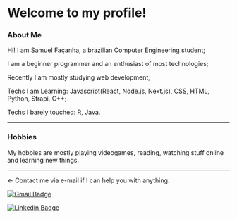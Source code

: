 # Welcome to my profile! 


### About Me

Hi! I am Samuel Façanha, a brazilian Computer Engineering student;

I am a beginner programmer and an enthusiast of most technologies;

Recently I am mostly studying web development;

Techs I am Learning: Javascript(React, Node.js, Next.js), CSS, HTML, Python, Strapi, C++;

Techs I barely touched: R, Java.


<hr>

### Hobbies

My hobbies are mostly playing videogames, reading, watching stuff online and learning new things.

<hr>

<- Contact me via e-mail if I can help you with anything.

[![Gmail Badge](https://img.shields.io/badge/-Gmail-c14438?style=flat-square&logo=Gmail&logoColor=white&link=mailto:samufacanha@gmail.com)](mailto:samufacanha@gmail.com)

[![Linkedin Badge](https://img.shields.io/badge/-LinkedIn-blue?style=flat-square&logo=Linkedin&logoColor=white&link=hhttps://www.linkedin.com/in/samuelfaçanha/)](https://www.linkedin.com/in/samuelfaçanha/)
